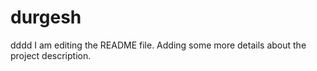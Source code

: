 # durgesh
dddd
I am editing the README file. Adding some more details about the project description.
